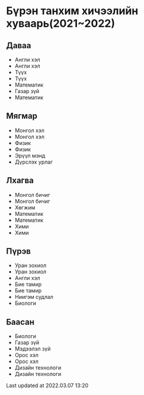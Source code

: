 # Бүрэн танхим хичээлийн хуваарь(2021~2022)

## Даваа
* Англи хэл
* Англи хэл
* Түүх
* Түүх
* Математик
* Газар зүй
* Математик

## Мягмар
* Монгол хэл
* Монгол хэл
* Физик
* Физик
* Эрүүл мэнд
* Дүрслэх урлаг

## Лхагва
* Монгол бичиг
* Монгол бичиг
* Хөгжим
* Математик
* Математик
* Хими
* Хими

## Пүрэв
* Уран зохиол
* Уран зохиол
* Англи хэл
* Бие тамир
* Бие тамир
* Ниигэм судлал
* Биологи

## Баасан
* Биологи
* Газар зүй
* Мэдээлэл зүй
* Орос хэл
* Орос хэл
* Дизайн технологи
* Дизайн технологи

Last updated at 2022.03.07 13:20
